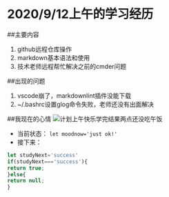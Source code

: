 # 2020/9/12上午的学习经历

##主要内容
1. github远程仓库操作
2. markdown基本语法和使用
3. 技术老师远程帮忙解决之前的cmder问题

##出现的问题
1. vscode崩了，markdownlint插件没能下载
2. ~/.bashrc设置glog命令失败，老师还没有出面解决

##我现在的心情
![计划上午快乐学完结果两点还没吃午饭](https://www.google.com/imgres?imgurl=https%3A%2F%2Ftp1.tupiankucdn.com%2Fgif%2Fs%2F20181003%2Fe1822c59cb87f512b375d7a00684aa98.jpg&imgrefurl=https%3A%2F%2Fwww.gifhome.com%2Fspecial%2F1065.html&tbnid=nq50LczUv2CYNM&vet=12ahUKEwi8j6yR9OLrAhWCBaYKHVdoCTcQMygGegUIARCzAQ..i&docid=VJ2YuX9xZizUeM&w=690&h=690&q=%E5%BF%83%E7%B4%AF%E7%9A%84%E8%A1%A8%E6%83%85&ved=2ahUKEwi8j6yR9OLrAhWCBaYKHVdoCTcQMygGegUIARCzAQ)
* 当前状态：
`let moodnow='just ok!'`
* 接下来：
```javascript
let studyNext='success'
if(studyNext==='success'){
return true;
}else{
return null;
}
```

